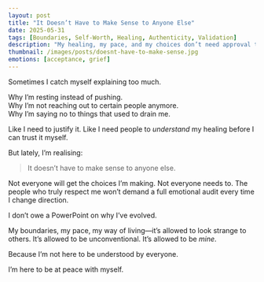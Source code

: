 ```yaml
---
layout: post
title: "It Doesn’t Have to Make Sense to Anyone Else"
date: 2025-05-31
tags: [Boundaries, Self-Worth, Healing, Authenticity, Validation]
description: "My healing, my pace, and my choices don’t need approval to be valid."
thumbnail: /images/posts/doesnt-have-to-make-sense.jpg
emotions: [acceptance, grief]
---
```


Sometimes I catch myself explaining too much.

Why I’m resting instead of pushing.  
Why I’m not reaching out to certain people anymore.  
Why I’m saying no to things that used to drain me.

Like I need to justify it. Like I need people to *understand* my healing before I can trust it myself.

But lately, I’m realising:  
> It doesn’t have to make sense to anyone else.

Not everyone will get the choices I’m making. Not everyone needs to. The people who truly respect me won’t demand a full emotional audit every time I change direction.

I don’t owe a PowerPoint on why I’ve evolved.

My boundaries, my pace, my way of living—it’s allowed to look strange to others. It’s allowed to be unconventional. It’s allowed to be *mine*.

Because I’m not here to be understood by everyone.

I’m here to be at peace with myself.
